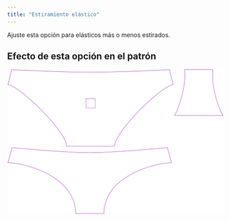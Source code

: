 ```yaml
---
title: "Estiramiento elástico"
---
```


Ajuste esta opción para elásticos más o menos estirados.

## Efecto de esta opción en el patrón

![Esta imagen muestra el efecto de esta opción superponiendo varias variantes que tienen un valor diferente para esta opción](unice_elasticstretch_sample.svg "Efecto de esta opción en el patrón")
